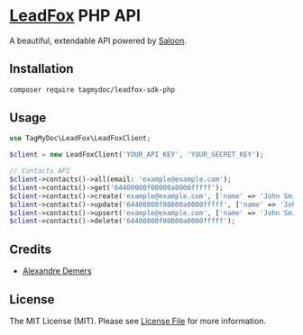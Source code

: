 # [LeadFox](https://www.leadfox.co) PHP API

A beautiful, extendable API powered by [Saloon](https://github.com/sammyjo20/saloon).

## Installation

```bash
composer require tagmydoc/leadfox-sdk-php
```

## Usage

```php
use TagMyDoc\LeadFox\LeadFoxClient;

$client = new LeadFoxClient('YOUR_API_KEY', 'YOUR_SECRET_KEY');

// Contacts API
$client->contacts()->all(email: 'example@example.com');
$client->contacts()->get('64400000f00000a0000fffff');
$client->contacts()->create('example@example.com', ['name' => 'John Smith']);
$client->contacts()->update('64400000f00000a0000fffff', ['name' => 'John Smith']);
$client->contacts()->upsert('example@example.com', ['name' => 'John Smith']);
$client->contacts()->delete('64400000f00000a0000fffff');
```

## Credits

- [Alexandre Demers](https://github.com/alexdemers)

## License

The MIT License (MIT). Please see [License File](LICENSE.md) for more information.

